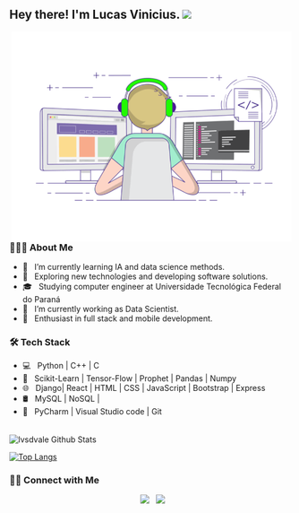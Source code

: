 <h2> Hey there! I'm Lucas Vinicius. <img src="https://github.com/souvikguria98/souvikguria98/blob/master/Hi.gif" width="25"></h2>
<img align="right" alt="GIF" src="https://raw.githubusercontent.com/devSouvik/devSouvik/master/gif3.gif" width="500"/>

<h3> 👨🏻‍💻 About Me </h3>

- 🔭 &nbsp; I’m currently learning IA and data science methods.
- 🤔 &nbsp; Exploring new technologies and developing software solutions.
- 🎓 &nbsp; Studying computer engineer at Universidade Tecnológica Federal do Paraná
- 💼 &nbsp; I’m currently working as Data Scientist.
- 🌱 &nbsp; Enthusiast in full stack and mobile development.

<h3>🛠 Tech Stack</h3>

- 💻 &nbsp; Python | C++ | C 
- 🤖 &nbsp; Scikit-Learn | Tensor-Flow | Prophet | Pandas | Numpy  
- 🌐 &nbsp; Django| React | HTML | CSS | JavaScript | Bootstrap | Express
- 🛢 &nbsp; MySQL | NoSQL |
- 🔧 &nbsp; PyCharm | Visual Studio code | Git

<br>

<img align="center" src="https://github-readme-stats-sigma-five.vercel.app/api?username=lvsdvale&include_all_commits=true&count_private=true&show_icons=true&line_height=20&title_color=7A7ADB&icon_color=2234AE&text_color=D3D3D3&bg_color=0,000000,130F40" alt="lvsdvale Github Stats">

</br>

[![Top Langs](https://github-readme-stats-sigma-five.vercel.app/api/top-langs/?username=lvsdvale&layout=compact&text_color=daf7dc&bg_color=151515)](https://github.com/lvsdvale/github-readme-stats)


<h3> 🤝🏻 Connect with Me </h3>

<p align="center">
&nbsp; <a href="https://www.linkedin.com/in/lucas-vinicius-sillis-do-vale-7b2a1a1b3/" target="_blank" rel="noopener noreferrer"><img src="https://img.icons8.com/plasticine/100/000000/linkedin.png" width="50" /></a>
&nbsp; <a href="mailto:lucasvinicius557@gmail.com" target="_blank" rel="noopener noreferrer"><img src="https://img.icons8.com/plasticine/100/000000/gmail.png"  width="50" /></a>
</p>
